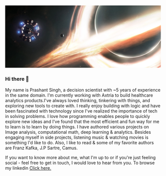 ![alt text](https://github.com/prashdash112/prashdash112/blob/main/1_Q6k3tTOfLpNB9Sdg0C6IdQ.jpeg)

### Hi there 👋

My name is Prashant Singh, a decision scientist with ~5 years of experience in the same domain. I'm currently working with Axtria to build healthcare analytics products.I've always loved thinking, tinkering with things, and exploring new tools to create with. I really enjoy building with logic and have been fascinated with technology since I've realized the importance of tech in solving problems. I love how programming enables people to quickly explore new ideas and I've found that the most efficient and fun way for me to learn is to learn by doing things. I have authored various projects on Image analysis, computational math, deep learning & analytics. Besides engaging myself in side projects, listening music & watching movies is something I'd like to do. Also, I like to read & some of my favorite authors are Franz Kafka,  J.P Sartre, Camus.

If you want to know more about me, what I'm up to or if you're just feeling social - feel free to get in touch, I would love to hear from you.
To browse my linkedin [Click here.](https://www.linkedin.com/in/prashant-singh-49886919b/)
